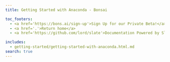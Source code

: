 ```yaml
---
title: Getting Started with Anaconda - Bonsai

toc_footers:
  - <a href='https://bons.ai/sign-up'>Sign Up for our Private Beta!</a>
  - <a href='.'>Return home</a>
  - <a href='https://github.com/lord/slate'>Documentation Powered by Slate</a>

includes:
  - getting-started/getting-started-with-anaconda.html.md
search: true
---
```

